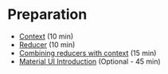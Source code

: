 # Preparation

- [Context](https://react.dev/learn/passing-data-deeply-with-context) (10 min)
- [Reducer](https://react.dev/learn/extracting-state-logic-into-a-reducer) (10 min)
- [Combining reducers with context](https://react.dev/learn/scaling-up-with-reducer-and-context) (15 min)
- [Material UI Introduction](https://www.youtube.com/watch?v=3quQ6KNGUh0) (Optional - 45 min)
